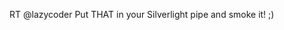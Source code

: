 <!--
id: 1096537242
link: http://kevinisom.info/post/1096537242/rt-lazycoder-put-that-in-your-silverlight-pipe
slug: rt-lazycoder-put-that-in-your-silverlight-pipe
date: Fri Sep 10 2010 22:08:20 GMT+1200 (NZST)
raw: {"blog_name":"kevinisom","id":1096537242,"post_url":"http://kevinisom.info/post/1096537242/rt-lazycoder-put-that-in-your-silverlight-pipe","slug":"rt-lazycoder-put-that-in-your-silverlight-pipe","type":"text","date":"2010-09-10 10:08:20 GMT","timestamp":1284113300,"state":"published","format":"html","reblog_key":"BB60QzgD","tags":[],"short_url":"http://tmblr.co/Zw68Yy11MzIQ","highlighted":[],"feed_item":"http://twitter.com/kev_nz/statuses/24046936557","from_feed_id":"650289","note_count":0,"title":null,"body":"<p>RT @lazycoder Put THAT in your Silverlight pipe and smoke it! ;)</p>"}
publish: 2010-09-010
tags: 
title: null
-->


RT @lazycoder Put THAT in your Silverlight pipe and smoke it! ;)


